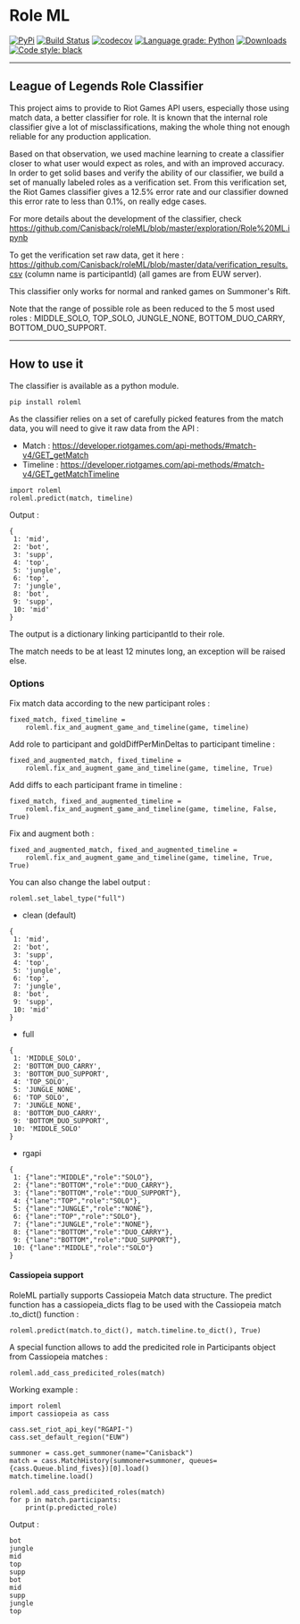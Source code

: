 # Role ML

[![PyPi](https://img.shields.io/pypi/v/roleml)](https://pypi.org/project/roleml/)
[![Build Status](https://travis-ci.com/Canisback/roleml.svg?branch=master)](https://travis-ci.com/Canisback/roleml)
[![codecov](https://codecov.io/gh/Canisback/roleml/branch/master/graph/badge.svg)](https://codecov.io/gh/Canisback/roleml)
[![Language grade: Python](https://img.shields.io/lgtm/grade/python/github/Canisback/roleML.svg?logo=lgtm&logoWidth=18)](https://lgtm.com/projects/g/Canisback/roleML/context:python)
[![Downloads](https://pepy.tech/badge/roleml)](https://pepy.tech/project/roleml)
[![Code style: black](https://img.shields.io/badge/code%20style-black-000000.svg)](https://github.com/psf/black)

***

## League of Legends Role Classifier

This project aims to provide to Riot Games API users, especially those using match data, a better classifier for role. It is known that the internal role classifier give a lot of misclassifications, making the whole thing not enough reliable for any production application.

Based on that observation, we used machine learning to create a classifier closer to what user would expect as roles, and with an improved accuracy. In order to get solid bases and verify the ability of our classifier, we build a set of manually labeled roles as a verification set. From this verification set, the Riot Games classifier gives a 12.5% error rate and our classifier downed this error rate to less than 0.1%, on really edge cases.

For more details about the development of the classifier, check https://github.com/Canisback/roleML/blob/master/exploration/Role%20ML.ipynb

To get the verification set raw data, get it here : https://github.com/Canisback/roleML/blob/master/data/verification_results.csv (column name is participantId) (all games are from EUW server).

This classifier only works for normal and ranked games on Summoner's Rift.

Note that the range of possible role as been reduced to the 5 most used roles : MIDDLE_SOLO, TOP_SOLO, JUNGLE_NONE, BOTTOM_DUO_CARRY, BOTTOM_DUO_SUPPORT.

***
## How to use it

The classifier is available as a python module.
```
pip install roleml
```

As the classifier relies on a set of carefully picked features from the match data, you will need to give it raw data from the API : 
 * Match  : https://developer.riotgames.com/api-methods/#match-v4/GET_getMatch
 * Timeline : https://developer.riotgames.com/api-methods/#match-v4/GET_getMatchTimeline

```
import roleml
roleml.predict(match, timeline)
```
Output : 
```
{
 1: 'mid',
 2: 'bot',
 3: 'supp',
 4: 'top',
 5: 'jungle',
 6: 'top',
 7: 'jungle',
 8: 'bot',
 9: 'supp',
 10: 'mid'
}
```

The output is a dictionary linking participantId to their role.

The match needs to be at least 12 minutes long, an exception will be raised else.

### Options

Fix match data according to the new participant roles : 
```
fixed_match, fixed_timeline = 
	roleml.fix_and_augment_game_and_timeline(game, timeline)
```
Add role to participant and goldDiffPerMinDeltas to participant timeline : 
```
fixed_and_augmented_match, fixed_timeline = 
	roleml.fix_and_augment_game_and_timeline(game, timeline, True)
```
Add diffs to each participant frame in timeline : 
```
fixed_match, fixed_and_augmented_timeline = 
	roleml.fix_and_augment_game_and_timeline(game, timeline, False, True)
```
Fix and augment both : 
```
fixed_and_augmented_match, fixed_and_augmented_timeline = 
	roleml.fix_and_augment_game_and_timeline(game, timeline, True, True)
```


You can also change the label output : 
```
roleml.set_label_type("full")
```
 * clean (default)
```
{
 1: 'mid',
 2: 'bot',
 3: 'supp',
 4: 'top',
 5: 'jungle',
 6: 'top',
 7: 'jungle',
 8: 'bot',
 9: 'supp',
 10: 'mid'
}
```
 * full
```
{
 1: 'MIDDLE_SOLO',
 2: 'BOTTOM_DUO_CARRY',
 3: 'BOTTOM_DUO_SUPPORT',
 4: 'TOP_SOLO',
 5: 'JUNGLE_NONE',
 6: 'TOP_SOLO',
 7: 'JUNGLE_NONE',
 8: 'BOTTOM_DUO_CARRY',
 9: 'BOTTOM_DUO_SUPPORT',
 10: 'MIDDLE_SOLO'
}
```
 * rgapi
```
{
 1: {"lane":"MIDDLE","role":"SOLO"},
 2: {"lane":"BOTTOM","role":"DUO_CARRY"},
 3: {"lane":"BOTTOM","role":"DUO_SUPPORT"},
 4: {"lane":"TOP","role":"SOLO"},
 5: {"lane":"JUNGLE","role":"NONE"},
 6: {"lane":"TOP","role":"SOLO"},
 7: {"lane":"JUNGLE","role":"NONE"},
 8: {"lane":"BOTTOM","role":"DUO_CARRY"},
 9: {"lane":"BOTTOM","role":"DUO_SUPPORT"},
 10: {"lane":"MIDDLE","role":"SOLO"}
}
```

#### Cassiopeia support

RoleML partially supports Cassiopeia Match data structure. The predict function has a cassiopeia_dicts flag to be used with the Cassiopeia match .to_dict() function : 

```
roleml.predict(match.to_dict(), match.timeline.to_dict(), True)
```

A special function allows to add the predicited role in Participants object from Cassiopeia matches : 

```
roleml.add_cass_predicited_roles(match)
```


Working example : 

```
import roleml
import cassiopeia as cass

cass.set_riot_api_key("RGAPI-")
cass.set_default_region("EUW")

summoner = cass.get_summoner(name="Canisback")
match = cass.MatchHistory(summoner=summoner, queues={cass.Queue.blind_fives})[0].load()
match.timeline.load()

roleml.add_cass_predicited_roles(match)
for p in match.participants:
    print(p.predicted_role)
```

Output : 

```
bot
jungle
mid
top
supp
bot
mid
supp
jungle
top
```
